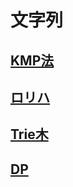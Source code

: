 # 文字列
## <a href="./kmp.md">KMP法</a>
## <a href="./rollingHash.md">ロリハ</a>
## <a href="./trie.md">Trie木</a>
## <a href="./dp.md">DP</a>